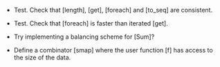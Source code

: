 * Test. Check that [length], [get], [foreach] and [to_seq] are consistent.

* Test. Check that [foreach] is faster than iterated [get].

* Try implementing a balancing scheme for [Sum]?

* Define a combinator [smap] where the user function [f] has access to the
  size of the data.
